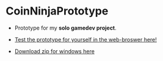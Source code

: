 # CoinNinjaPrototype

- Prototype for my **solo gamedev project**.
  
- [Test the prototype for yourself in the web-broswer here!]( https://coinninja.netlify.app/)

- [Download zip for windows here](CoinNinja.7z)

